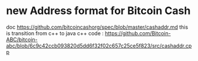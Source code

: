 # new Address format for Bitcoin Cash
 doc https://github.com/bitcoincashorg/spec/blob/master/cashaddr.md
 this is transition from c++ to java
 c++ code : https://github.com/Bitcoin-ABC/bitcoin-abc/blob/6c9c42ccb093820d5dd6f32f02c657c25ce5f823/src/cashaddr.cpp